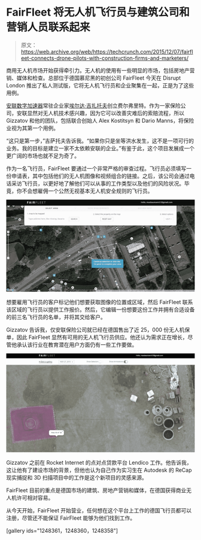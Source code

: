 # FairFleet 将无人机飞行员与建筑公司和营销人员联系起来

> 原文：<https://web.archive.org/web/https://techcrunch.com/2015/12/07/fairfleet-connects-drone-pilots-with-construction-firms-and-marketers/>

商用无人机市场开始获得牵引力。无人机的使用有一些明显的市场，包括房地产营销、媒体和检查。总部位于德国慕尼黑的初创公司 FairFleet 今天在 Disrupt London 推出了私人测试版，它将无人机飞行员和企业聚集在一起，正是为了这些用例。

[安联数字加速器](https://web.archive.org/web/20230316075202/https://digital-accelerator.com/)常驻企业家[埃尔达·吉扎托夫](https://web.archive.org/web/20230316075202/https://www.linkedin.com/in/dr-eldar-gizzatov-7b04395)创立费尔弗里特。作为一家保险公司，安联显然对无人机技术感兴趣，因为它可以改善灾难后的索赔流程，所以 Gizzatov 和他的团队，包括联合创始人 Alex Kostitsyn 和 Dario Manns，将保险业视为其第一个用例。

“这只是第一步，”吉萨托夫告诉我。“如果你只是坐等洪水发生，这不是一项可行的业务。我的目标是建立一家不太依赖安联的企业。”有鉴于此，这个项目发展成一个更广阔的市场也就不足为奇了。

作为一名飞行员，FairFleet 要通过一个非常严格的审查过程。飞行员必须填写一份申请表，其中包括他们的无人机图像和视频组合的链接。之后，该公司会通过电话采访飞行员，以更好地了解他们可以从事的工作类型以及他们的风险状况。毕竟，你不会想雇佣一个公然无视基本无人机安全规则的飞行员。

[![fairfleet_1](img/1b6bef9126c17f99f5207dc80440a30e.png)](https://web.archive.org/web/20230316075202/https://techcrunch.com/wp-content/uploads/2015/12/fairfleet_1.png)

想要雇用飞行员的客户标记他们想要获取图像的位置或区域，然后 FairFleet 联系该区域的飞行员以提供工作报价。然后，它编辑一份想要这份工作并拥有合适设备的前三名飞行员的名单，并将其交给客户。

Gizzatov 告诉我，仅安联保险公司就已经在德国售出了近 25，000 份无人机保单，因此 FairFleet 显然有可用的无人机飞行员供应。他还认为需求正在增长，尽管他承认该行业在教育潜在用户方面仍有一些工作要做。

[![fairfleet_2](img/98c64de9b66c772556012979fa30f981.png)](https://web.archive.org/web/20230316075202/https://techcrunch.com/wp-content/uploads/2015/12/fairfleet_2.png)

Gizzatov 之前在 Rocket Internet 的点对点贷款平台 Lendico 工作。他告诉我，这让他有了建设市场的背景，但他也认为自己作为实习生在 Autodesk 的 ReCap 现实捕捉和 3D 扫描项目中的工作是这个新项目的灵感来源。

FairFleet 目前的重点是德国市场的建筑、房地产营销和媒体，在德国获得商业无人机许可相对容易。

从今天开始，FairFleet 开始营业，任何想在这个平台上工作的德国飞行员都可以注册，尽管还不能保证 FairFleet 能够为他们找到工作。

[gallery ids="1248361，1248360，1248358"]